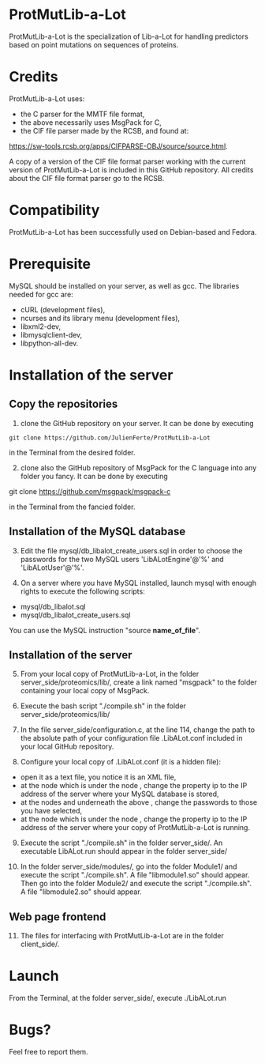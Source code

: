 # ProtMutLib-a-Lot
ProtMutLib-a-Lot is the specialization of Lib-a-Lot for handling predictors based on point mutations on sequences of proteins.

# Credits

ProtMutLib-a-Lot uses:

- the C parser for the MMTF file format,
- the above necessarily uses MsgPack for C,
- the CIF file parser made by the RCSB, and found at:

https://sw-tools.rcsb.org/apps/CIFPARSE-OBJ/source/source.html.

A copy of a version of the CIF file format parser working with the current version of ProtMutLib-a-Lot is included in this GitHub repository. All credits about the CIF file format parser go to the RCSB.

# Compatibility

ProtMutLib-a-Lot has been successfully used on Debian-based and Fedora.

# Prerequisite

MySQL should be installed on your server, as well as gcc.
The libraries needed for gcc are:
- cURL (development files),
- ncurses and its library menu (development files),
- libxml2-dev,
- libmysqlclient-dev,
- libpython-all-dev.

# Installation of the server

## Copy the repositories

1) clone the GitHub repository on your server. It can be done by executing

`git clone https://github.com/JulienFerte/ProtMutLib-a-Lot`

in the Terminal from the desired folder.

2) clone also the GitHub repository of MsgPack for the C language into any folder you fancy. It can be done by executing

git clone https://github.com/msgpack/msgpack-c

in the Terminal from the fancied folder.

## Installation of the MySQL database

3) Edit the file mysql/db_libalot_create_users.sql in order to choose the passwords for the two MySQL users 'LibALotEngine'@'%' and 'LibALotUser'@'%'.

4) On a server where you have MySQL installed, launch mysql with enough rights to execute the following scripts:
- mysql/db_libalot.sql
- mysql/db_libalot_create_users.sql

You can use the MySQL instruction "source __name_of_file__".

## Installation of the server

5) From your local copy of ProtMutLib-a-Lot, in the folder server_side/proteomics/lib/, create a link named "msgpack" to the folder containing your local copy of MsgPack.

6) Execute the bash script "./compile.sh" in the folder server_side/proteomics/lib/

7) In the file server_side/configuration.c, at the line 114, change the path to the absolute path of your configuration file .LibALot.conf included in your local GitHub repository.

8) Configure your local copy of .LibALot.conf (it is a hidden file):

- open it as a text file, you notice it is an XML file,
- at the node <mysql> which is under the node <servers>, change the property ip to the IP address of the server where your MySQL database is stored,
- at the nodes <client> and <engine> underneath the above <mysql>, change the passwords to those you have selected,
- at the node <core> which is under the node <servers>, change the property ip to the IP address of the server where your copy of ProtMutLib-a-Lot is running.

9) Execute the script "./compile.sh" in the folder server_side/. An executable LibALot.run should appear in the folder server_side/

10) In the folder server_side/modules/, go into the folder Module1/ and execute the script "./compile.sh". A file "libmodule1.so" should appear.
Then go into the folder Module2/ and execute the script "./compile.sh". A file "libmodule2.so" should appear.

## Web page frontend

11) The files for interfacing with ProtMutLib-a-Lot are in the folder client_side/.

# Launch

From the Terminal, at the folder server_side/, execute ./LibALot.run

# Bugs?

Feel free to report them.
